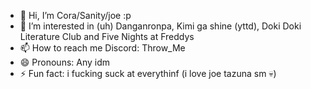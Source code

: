 - 👋 Hi, I’m Cora/Sanity/joe :p 
- 👀 I’m interested in (uh) Danganronpa, Kimi ga shine (yttd), Doki Doki Literature Club and Five Nights at Freddys
- 📫 How to reach me Discord: Throw_Me 
- 😄 Pronouns: Any idm
- ⚡ Fun fact: i fucking suck at everythinf (i love joe tazuna sm 💀)

<!---
taazunaa/taazunaa is a ✨ special ✨ repository because its `README.md` (this file) appears on your GitHub profile.
You can click the Preview link to take a look at your changes.
--->

